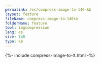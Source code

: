 ```yaml
---
permalink: /es/compress-image-to-140-kb
layout: feature
fileName: compress-image-to-140kb
folderName: feature
tool: imgcompression
lang: es
size: 140
type: kb
---
```


{%- include compress-image-to-X.html -%}
